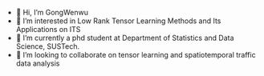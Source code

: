 - 👋 Hi, I’m GongWenwu
- 👀 I’m interested in Low Rank Tensor Learning Methods and Its Applications on ITS
- 🌱 I’m currently a phd student at Department of Statistics and Data Science, SUSTech.
- 💞️ I’m looking to collaborate on tensor learning and spatiotemporal traffic data analysis

<!---
GongWenwuu/GongWenwuu is a ✨ special ✨ repository because its `README.md` (this file) appears on your GitHub profile.
You can click the Preview link to take a look at your changes.
--->
